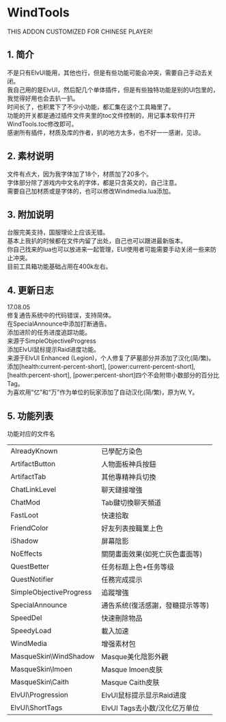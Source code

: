 # WindTools
THIS ADDON CUSTOMIZED FOR CHINESE PLAYER!

## 1. 简介
不是只有ElvUI能用，其他也行，但是有些功能可能会冲突，需要自己手动去关闭。<br>
我自己用的是ElvUI，然后配几个单体插件，但是有些独特功能是别的UI包里的，我觉得好用也会去扒一扒。<br>
时间长了，也积累下了不少小功能，都汇集在这个工具箱里了。<br>
功能的开关都是通过插件文件夹里的toc文件控制的，用记事本软件打开WindTools.toc修改即可。<br>
感谢所有插件，材质及库的作者，扒的地方太多，也不好一一感谢，见谅。

## 2. 素材说明
文件有点大，因为我字体加了18个，材质加了20多个。<br>
字体部分除了游戏内中文名的字体，都是只含英文的，自己注意。<br>
需要自己加材质或是字体的，也可以修改Windmedia.lua添加。

## 3. 附加说明
台服完美支持，国服理论上应该无错。<br>
基本上我扒的时候都在文件内留了出处，自己也可以跟进最新版本。<br>
你自己找来的lua也可以放进来一起管理，EUI使用者可能需要手动关闭一些来防止冲突。<br>
目前工具箱功能基础占用在400k左右。

## 4. 更新日志
17.08.05<br>
修复通告系统中的代码错误，支持简体。<br>
在SpecialAnnounce中添加打断通告。<br>
添加进阶的任务进度追踪功能。<br>
来源于SimpleObjectiveProgress<br>
添加ElvUI鼠标提示Raid进度功能。<br>
来源于ElvUI Enhanced (Legion)，个人修复了萨墓部分并添加了汉化(简/繁)。<br>
添加[health:current-percent-short], [power:current-percent-short], [health:percent-short], [power:percent-short]四个不会附带小数部分的百分比Tag。<br>
为喜欢用“亿”和“万”作为单位的玩家添加了自动汉化(简/繁)，原为W, Y。

## 5. 功能列表
功能对应的文件名<br>
<table>
<tr>
<td>AlreadyKnown</td>
<td>已學配方染色</td></tr>
<tr>
<td>ArtifactButton</td>
<td>人物面板神兵按鈕</td></tr>
<tr>
<td>ArtifactTab</td>
<td>其他專精神兵切換</td></tr>
<tr>
<td>ChatLinkLevel</td>
<td>聊天鏈接增強</td></tr>
<tr>
<td>ChatMod</td>
<td>Tab鍵切換聊天頻道</td></tr>
<tr>
<td>FastLoot</td>
<td>快速拾取</td></tr>
<tr>
<td>FriendColor</td>
<td>好友列表按職業上色</td></tr>
<tr>
<td>iShadow</td>
<td>屏幕陰影</td></tr>
<tr>
<td>NoEffects</td>
<td>關閉畫面效果(如死亡灰色畫面等)</td></tr>
<tr>
<td>QuestBetter</td>
<td>任务标题上色+任务等级</td></tr>
<tr>
<td>QuestNotifier</td>
<td>任務完成提示</td></tr>
<tr>
<td>SimpleObjectiveProgress</td>
<td>追蹤增強</td></tr>
<tr>
<td>SpecialAnnounce</td>
<td>通告系统(復活感謝，發糖提示等等)</td></tr>
<tr>
<td>SpeedDel</td>
<td>快速刪除物品</td></tr>
<tr>
<td>SpeedyLoad</td>
<td>載入加速</td></tr>
<tr>
<td>WindMedia</td>
<td>增强素材包</td></tr>
<tr>
<td>MasqueSkin\WindShadow</td>
<td>Masque美化陰影外觀</td></tr>
<tr>
<td>MasqueSkin\Imoen</td>
<td>Masque Imoen皮肤</td></tr>
<tr>
<td>MasqueSkin\Caith</td>
<td>Masque Caith皮肤</td></tr>
<tr>
<td>ElvUI\Progression</td>
<td>ElvUI鼠标提示显示Raid进度</td></tr>
<tr>
<td>ElvUI\ShortTags</td>
<td>ElvUI Tags去小数/汉化亿万单位</td></tr>
</table>